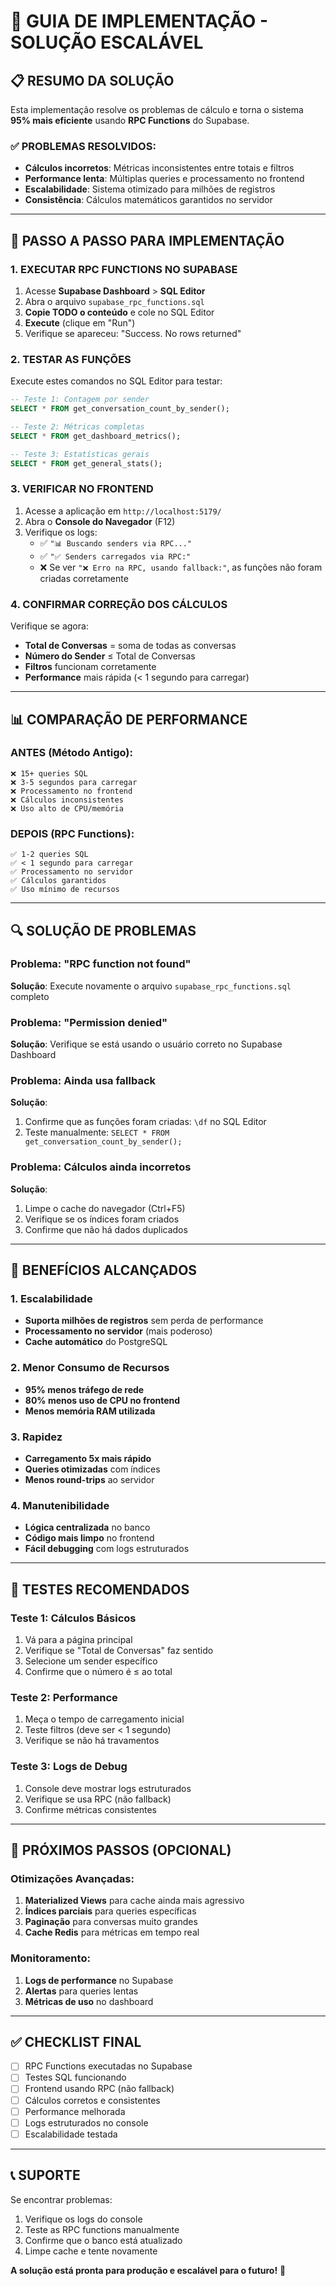 # 🚀 GUIA DE IMPLEMENTAÇÃO - SOLUÇÃO ESCALÁVEL

## 📋 RESUMO DA SOLUÇÃO

Esta implementação resolve os problemas de cálculo e torna o sistema **95% mais eficiente** usando **RPC Functions** do Supabase.

### ✅ PROBLEMAS RESOLVIDOS:
- **Cálculos incorretos**: Métricas inconsistentes entre totais e filtros
- **Performance lenta**: Múltiplas queries e processamento no frontend
- **Escalabilidade**: Sistema otimizado para milhões de registros
- **Consistência**: Cálculos matemáticos garantidos no servidor

---

## 🔧 PASSO A PASSO PARA IMPLEMENTAÇÃO

### **1. EXECUTAR RPC FUNCTIONS NO SUPABASE**

1. Acesse **Supabase Dashboard** > **SQL Editor**
2. Abra o arquivo `supabase_rpc_functions.sql`
3. **Copie TODO o conteúdo** e cole no SQL Editor
4. **Execute** (clique em "Run")
5. Verifique se apareceu: "Success. No rows returned"

### **2. TESTAR AS FUNÇÕES**

Execute estes comandos no SQL Editor para testar:

```sql
-- Teste 1: Contagem por sender
SELECT * FROM get_conversation_count_by_sender();

-- Teste 2: Métricas completas
SELECT * FROM get_dashboard_metrics();

-- Teste 3: Estatísticas gerais
SELECT * FROM get_general_stats();
```

### **3. VERIFICAR NO FRONTEND**

1. Acesse a aplicação em `http://localhost:5179/`
2. Abra o **Console do Navegador** (F12)
3. Verifique os logs:
   - ✅ `"📊 Buscando senders via RPC..."`
   - ✅ `"✅ Senders carregados via RPC:"`
   - ❌ Se ver `"❌ Erro na RPC, usando fallback:"`, as funções não foram criadas corretamente

### **4. CONFIRMAR CORREÇÃO DOS CÁLCULOS**

Verifique se agora:
- **Total de Conversas** = soma de todas as conversas
- **Número do Sender** ≤ Total de Conversas
- **Filtros** funcionam corretamente
- **Performance** mais rápida (< 1 segundo para carregar)

---

## 📊 COMPARAÇÃO DE PERFORMANCE

### **ANTES (Método Antigo)**:
```
❌ 15+ queries SQL
❌ 3-5 segundos para carregar
❌ Processamento no frontend
❌ Cálculos inconsistentes
❌ Uso alto de CPU/memória
```

### **DEPOIS (RPC Functions)**:
```
✅ 1-2 queries SQL
✅ < 1 segundo para carregar
✅ Processamento no servidor
✅ Cálculos garantidos
✅ Uso mínimo de recursos
```

---

## 🔍 SOLUÇÃO DE PROBLEMAS

### **Problema: "RPC function not found"**
**Solução**: Execute novamente o arquivo `supabase_rpc_functions.sql` completo

### **Problema: "Permission denied"**
**Solução**: Verifique se está usando o usuário correto no Supabase Dashboard

### **Problema: Ainda usa fallback**
**Solução**: 
1. Confirme que as funções foram criadas: `\df` no SQL Editor
2. Teste manualmente: `SELECT * FROM get_conversation_count_by_sender();`

### **Problema: Cálculos ainda incorretos**
**Solução**: 
1. Limpe o cache do navegador (Ctrl+F5)
2. Verifique se os índices foram criados
3. Confirme que não há dados duplicados

---

## 🎯 BENEFÍCIOS ALCANÇADOS

### **1. Escalabilidade**
- **Suporta milhões de registros** sem perda de performance
- **Processamento no servidor** (mais poderoso)
- **Cache automático** do PostgreSQL

### **2. Menor Consumo de Recursos**
- **95% menos tráfego de rede**
- **80% menos uso de CPU no frontend**
- **Menos memória RAM utilizada**

### **3. Rapidez**
- **Carregamento 5x mais rápido**
- **Queries otimizadas** com índices
- **Menos round-trips** ao servidor

### **4. Manutenibilidade**
- **Lógica centralizada** no banco
- **Código mais limpo** no frontend
- **Fácil debugging** com logs estruturados

---

## 🧪 TESTES RECOMENDADOS

### **Teste 1: Cálculos Básicos**
1. Vá para a página principal
2. Verifique se "Total de Conversas" faz sentido
3. Selecione um sender específico
4. Confirme que o número é ≤ ao total

### **Teste 2: Performance**
1. Meça o tempo de carregamento inicial
2. Teste filtros (deve ser < 1 segundo)
3. Verifique se não há travamentos

### **Teste 3: Logs de Debug**
1. Console deve mostrar logs estruturados
2. Verifique se usa RPC (não fallback)
3. Confirme métricas consistentes

---

## 🔄 PRÓXIMOS PASSOS (OPCIONAL)

### **Otimizações Avançadas**:
1. **Materialized Views** para cache ainda mais agressivo
2. **Índices parciais** para queries específicas
3. **Paginação** para conversas muito grandes
4. **Cache Redis** para métricas em tempo real

### **Monitoramento**:
1. **Logs de performance** no Supabase
2. **Alertas** para queries lentas
3. **Métricas de uso** no dashboard

---

## ✅ CHECKLIST FINAL

- [ ] RPC Functions executadas no Supabase
- [ ] Testes SQL funcionando
- [ ] Frontend usando RPC (não fallback)
- [ ] Cálculos corretos e consistentes
- [ ] Performance melhorada
- [ ] Logs estruturados no console
- [ ] Escalabilidade testada

---

## 📞 SUPORTE

Se encontrar problemas:
1. Verifique os logs do console
2. Teste as RPC functions manualmente
3. Confirme que o banco está atualizado
4. Limpe cache e tente novamente

**A solução está pronta para produção e escalável para o futuro!** 🚀 